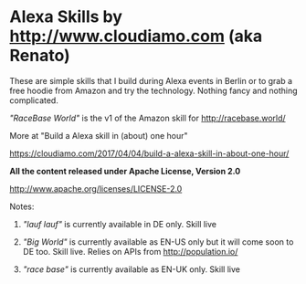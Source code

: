 # Alexa Skills by http://www.cloudiamo.com (aka Renato) 


These are simple skills that I build during Alexa events in Berlin or to grab a free hoodie from Amazon and try the technology. Nothing fancy and nothing complicated.  

<i>"RaceBase World"</i> is the v1 of the Amazon skill for http://racebase.world/

More at "Build a Alexa skill in (about) one hour"

https://cloudiamo.com/2017/04/04/build-a-alexa-skill-in-about-one-hour/

<b>All the content released under Apache License, Version 2.0</b>

http://www.apache.org/licenses/LICENSE-2.0


Notes:

1) <i>"lauf lauf"</i> is currently available in DE only. Skill live

2) <i>"Big World"</i> is currently available as EN-US only but it will come soon to DE too. Skill live. Relies on APIs from http://population.io/
 
3) <i>"race base"</i> is currently available as EN-UK only. Skill live

